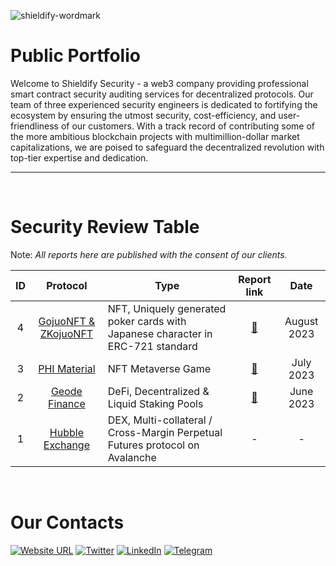 ![shieldify-wordmark](https://github.com/shieldify-security/audits-portfolio/assets/133656516/2e532570-42cc-44c5-be61-fec9437aec70)

# Public Portfolio

Welcome to Shieldify Security - a web3 company providing professional smart contract security auditing services for decentralized protocols. Our team of three experienced security engineers is dedicated to fortifying the ecosystem by ensuring the utmost security, cost-efficiency, and user-friendliness of our customers. With a track record of contributing some of the more ambitious blockchain projects with multimillion-dollar market capitalizations, we are poised to safeguard the decentralized revolution with top-tier expertise and dedication.

<hr>
<br>

# Security Review Table

Note: _All reports here are published with the consent of our clients._

| ID  | Protocol                                    | Type                                                                            | Report link                                                  | Date      |
|:---:|:-------------------------------------------:| ------------------------------------------------------------------------------- |:------------------------------------------------------------:|:---------:|
| 4   | [GojuoNFT & ZKojuoNFT](https://gojuonft.io/)  | NFT, Uniquely generated poker cards with Japanese character in ERC-721 standard | [📄](https://github.com/shieldify-security/audits-portfolio/blob/main/reports/GojuoNFT-ZKojuoNFT-Security-Review.pdf)                                                                                | August 2023 |
| 3   | [PHI Material](https://philand.xyz/)        | NFT Metaverse Game                                                              | [📄](https://github.com/shieldify-security/audits-portfolio/blob/main/reports/PHIMaterial-Security-Review.pdf)                                                         | July 2023 |
| 2   | [Geode Finance](https://www.geode.fi/)      | DeFi, Decentralized & Liquid Staking Pools                                      | [📄](https://github.com/shieldify-security/audits-portfolio/blob/main/reports/GeodeFinance-Security-Review.pdf) | June 2023 |
| 1   | [Hubble Exchange](https://hubble.exchange/) | DEX, Multi-collateral / Cross-Margin Perpetual Futures protocol on Avalanche    | -                                                            | -         |


<br>

# Our Contacts

 [![Website URL](https://img.shields.io/badge/Website-4285F4?style=for-the-badge&logo=GoogleChrome&logoColor=white)](https://shieldify.org/)
 [![Twitter](https://img.shields.io/badge/Twitter-%231DA1F2.svg?style=for-the-badge&logo=Twitter&logoColor=white)](https://twitter.com/ShieldifySec)
 [![LinkedIn](https://img.shields.io/badge/linkedin-%230077B5.svg?style=for-the-badge&logo=linkedin&logoColor=white)](https://www.linkedin.com/company/shieldify-security/)
 [![Telegram](https://img.shields.io/badge/Telegram-2CA5E0?style=for-the-badge&logo=telegram&logoColor=white)](https://telegram.me/researcherShieldify)
